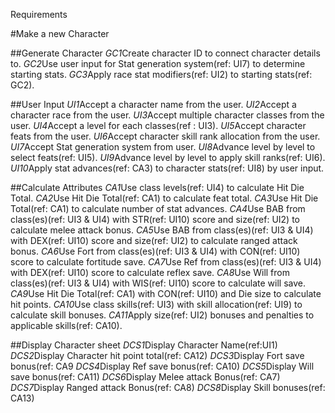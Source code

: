 Requirements


#Make a new Character

##Generate Character
	*GC1*Create character ID to connect character details to.
	*GC2*Use user input for Stat generation system(ref: UI7) to 
		determine starting stats.
	*GC3*Apply race stat modifiers(ref: UI2) to starting stats(ref: GC2).
	

##User Input
	*UI1*Accept a character name from the user.
	*UI2*Accept a character race from the user.
	*UI3*Accept multiple character classes from the user.
	*UI4*Accept a level for each classes(ref : UI3).
	*UI5*Accept character feats from the user.
	*UI6*Accept character skill rank allocation from the user.
	*UI7*Accept Stat generation system from user.
	*UI8*Advance level by level to select feats(ref: UI5).
	*UI9*Advance level by level to apply skill ranks(ref: UI6).
	*UI10*Apply stat advances(ref: CA3) to character stats(ref: UI8) by user input.
	
	
##Calculate Attributes
	*CA1*Use class levels(ref: UI4) to calculate Hit Die Total.
	*CA2*Use Hit Die Total(ref: CA1) to calculate feat total.
	*CA3*Use Hit Die Total(ref: CA1) to calculate number of stat advances.
	*CA4*Use BAB from class(es)(ref: UI3 & UI4) with STR(ref: UI10) score and size(ref: UI2) to calculate melee attack bonus.
	*CA5*Use BAB from class(es)(ref: UI3 & UI4) with DEX(ref: UI10) score and size(ref: UI2) to calculate ranged attack bonus.
	*CA6*Use Fort from class(es)(ref: UI3 & UI4) with CON(ref: UI10) score to calculate fortitude save.
	*CA7*Use Ref from class(es)(ref: UI3 & UI4) with DEX(ref: UI10) score to calculate reflex save.
	*CA8*Use Will from class(es)(ref: UI3 & UI4) with WIS(ref: UI10) score to calculate will save.
	*CA9*Use Hit Die Total(ref: CA1) with CON(ref: UI10) and Die size to calculate hit points.
	*CA10*Use class skills(ref: UI3) with skill allocation(ref: UI9) to calculate skill bonuses.
	*CA11*Apply size(ref: UI2) bonuses and penalties to applicable skills(ref: CA10).
	
##Display Character sheet
	*DCS1*Display Character Name(ref:UI1)
	*DCS2*Display Character hit point total(ref: CA12)
	*DCS3*Display Fort save bonus(ref: CA9
	*DCS4*Display Ref save bonus(ref: CA10)
	*DCS5*Display Will save bonus(ref: CA11)
	*DCS6*Display Melee attack Bonus(ref: CA7)
	*DCS7*Display Ranged attack Bonus(ref: CA8)
	*DCS8*Display Skill bonuses(ref: CA13)
	